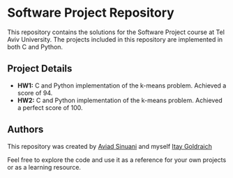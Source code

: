 # Software Project Repository

This repository contains the solutions for the Software Project course at Tel Aviv University. The projects included in this repository are implemented in both C and Python.

## Project Details

- **HW1:** C and Python implementation of the k-means problem. Achieved a score of 94.
- **HW2:** C and Python implementation of the k-means problem. Achieved a perfect score of 100.

## Authors

This repository was created by [Aviad Sinuani](https://github.com/aviadsin) and myself [Itay Goldraich](https://github.com/itay-goldraich)

Feel free to explore the code and use it as a reference for your own projects or as a learning resource.
